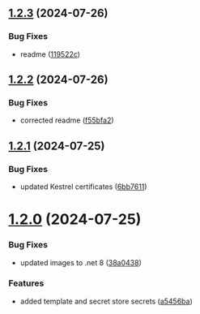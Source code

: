 ## [1.2.3](https://github.com/PixsysBE/DynamicDockerCompose/compare/v1.2.2...v1.2.3) (2024-07-26)


### Bug Fixes

* readme ([119522c](https://github.com/PixsysBE/DynamicDockerCompose/commit/119522c63b72d3211e755e6f818f67f5acf5ef1e))

## [1.2.2](https://github.com/PixsysBE/DynamicDockerCompose/compare/v1.2.1...v1.2.2) (2024-07-26)


### Bug Fixes

* corrected readme ([f55bfa2](https://github.com/PixsysBE/DynamicDockerCompose/commit/f55bfa29a8a21f970ef4549e561cdecd61e2f9fd))

## [1.2.1](https://github.com/PixsysBE/DynamicDockerCompose/compare/v1.2.0...v1.2.1) (2024-07-25)


### Bug Fixes

* updated Kestrel certificates ([6bb7611](https://github.com/PixsysBE/DynamicDockerCompose/commit/6bb761187b4899c0b45b3473b62a6905cfe91551))

# [1.2.0](https://github.com/PixsysBE/DynamicDockerCompose/compare/v1.1.0...v1.2.0) (2024-07-25)


### Bug Fixes

* updated images to .net 8 ([38a0438](https://github.com/PixsysBE/DynamicDockerCompose/commit/38a043812228565e8377880e6ecfb16c32b59800))


### Features

* added template and secret store secrets ([a5456ba](https://github.com/PixsysBE/DynamicDockerCompose/commit/a5456ba4db280220a8b8aa06b9974c0b5b6254d2))
